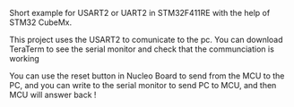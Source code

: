 Short example for USART2 or UART2 in STM32F411RE with the help of STM32 CubeMx. 
 
This project uses the USART2 to comunicate to the pc. You can download
TeraTerm to see the serial monitor and check that the communciation is       working

You can use the reset button in Nucleo Board to send from the MCU to the PC, and you can write to the serial monitor to send PC to MCU, and then MCU will answer back !

